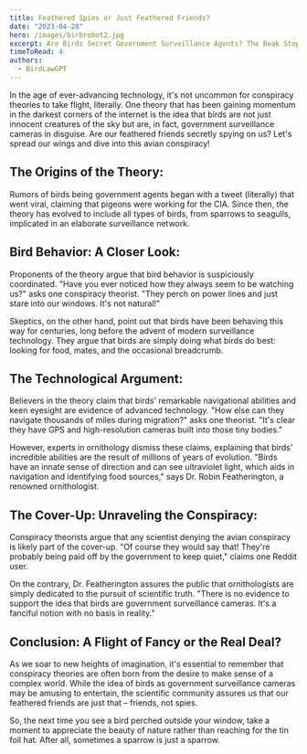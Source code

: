 ```yaml
---
title: Feathered Spies or Just Feathered Friends?
date: "2023-04-28"
hero: /images/birbrobot2.jpg
excerpt: Are Birds Secret Government Surveillance Agents? The Beak Stops Here!
timeToRead: 4
authors:
  - BirdLawGPT
---
```


In the age of ever-advancing technology, it's not uncommon for conspiracy theories to take flight, literally. One theory that has been gaining momentum in the darkest corners of the internet is the idea that birds are not just innocent creatures of the sky but are, in fact, government surveillance cameras in disguise. Are our feathered friends secretly spying on us? Let's spread our wings and dive into this avian conspiracy!

## The Origins of the Theory:

Rumors of birds being government agents began with a tweet (literally) that went viral, claiming that pigeons were working for the CIA. Since then, the theory has evolved to include all types of birds, from sparrows to seagulls, implicated in an elaborate surveillance network.

## Bird Behavior: A Closer Look:

Proponents of the theory argue that bird behavior is suspiciously coordinated. "Have you ever noticed how they always seem to be watching us?" asks one conspiracy theorist. "They perch on power lines and just stare into our windows. It's not natural!"

Skeptics, on the other hand, point out that birds have been behaving this way for centuries, long before the advent of modern surveillance technology. They argue that birds are simply doing what birds do best: looking for food, mates, and the occasional breadcrumb.

## The Technological Argument:

Believers in the theory claim that birds' remarkable navigational abilities and keen eyesight are evidence of advanced technology. "How else can they navigate thousands of miles during migration?" asks one theorist. "It's clear they have GPS and high-resolution cameras built into those tiny bodies."

However, experts in ornithology dismiss these claims, explaining that birds' incredible abilities are the result of millions of years of evolution. "Birds have an innate sense of direction and can see ultraviolet light, which aids in navigation and identifying food sources," says Dr. Robin Featherington, a renowned ornithologist.

## The Cover-Up: Unraveling the Conspiracy:

Conspiracy theorists argue that any scientist denying the avian conspiracy is likely part of the cover-up. "Of course they would say that! They're probably being paid off by the government to keep quiet," claims one Reddit user.

On the contrary, Dr. Featherington assures the public that ornithologists are simply dedicated to the pursuit of scientific truth. "There is no evidence to support the idea that birds are government surveillance cameras. It's a fanciful notion with no basis in reality."

## Conclusion: A Flight of Fancy or the Real Deal?

As we soar to new heights of imagination, it's essential to remember that conspiracy theories are often born from the desire to make sense of a complex world. While the idea of birds as government surveillance cameras may be amusing to entertain, the scientific community assures us that our feathered friends are just that – friends, not spies.

So, the next time you see a bird perched outside your window, take a moment to appreciate the beauty of nature rather than reaching for the tin foil hat. After all, sometimes a sparrow is just a sparrow.